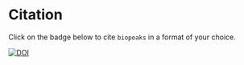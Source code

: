 # Citation
Click on the badge below to cite `biopeaks` in a format of your choice.

[![DOI](https://www.zenodo.org/badge/172897525.svg)](https://www.zenodo.org/badge/latestdoi/172897525)